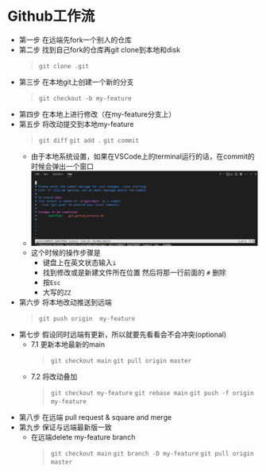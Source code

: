 # Github工作流

- 第一步 在远端先fork一个别人的仓库
- 第二步 找到自己fork的仓库再git clone到本地和disk
  > `git clone .git`
- 第三步 在本地git上创建一个新的分支 
  > `git checkout -b my-feature`
- 第四步 在本地上进行修改（在my-feature分支上）
- 第五步 将改动提交到本地my-feature
  > `git diff`
  > `git add .`
  > `git commit`
  - 由于本地系统设置，如果在VSCode上的terminal运行的话，在commit的时候会弹出一个窗口
  - ![image-20230615162307000](https://raw.githubusercontent.com/keeplearning-again/Typora_blog_images/main/blog/202306151623188.png)
  - 这个时候的操作步骤是 
    - 键盘上在英文状态输入`i` 
    - 找到修改或是新建文件所在位置 然后将那一行前面的 `#` 删除
    - 按`Esc`
    - 大写的`ZZ`
- 第六步 将本地改动推送到远端 
  > `git push origin  my-feature`
- 第七步 假设同时远端有更新，所以就要先看看会不会冲突(optional)
  - 7.1 更新本地最新的main
    > `git checkout main`
    > `git pull origin master`
  - 7.2 将改动叠加
    > `git checkout my-feature`
    > `git rebase main`
    > `git push -f origin my-feature`
- 第八步 在远端 pull request & square and merge
- 第九步 保证与远端最新版一致 
  - 在远端delete my-feature branch
    > `git checkout main`
    > `git branch -D my-feature`
    > `git pull origin master`

